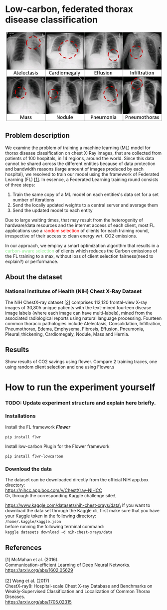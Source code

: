 # Low-carbon, federated thorax disease classification
![Example patient x-ray images and their identified thorax diseases](./resources/xray_examples.png)
## Problem description
We examine the problem of training a machine learning (ML) model for thorax disease classification on chest X-Ray images, that are collected from patients of 100 hospitals, in 14 regions, around the world.
Since this data cannot be shared across the different entities because of data protection and bandwidth reasons (large amount of images produced by each hospital), we resolved to train our model using the framework of Federated Learning (FL) [[1]](#1). In essence, a Federated Learning training round consists of three steps:
1. Train the same copy of a ML model on each entities's data set for a set number of iterations
2. Send the locally updated weights to a central server and average them
3. Send the updated model to each entity

Due to large waiting times, that may result from the heterogenity of hardware/data resources and the internet access of each client, most FL applications use a <span style="color:red">random selection</span> of clients for each training round, irrespective of their access to clean energy wrt. CO2 emissions.

In our approach, we employ a smart optimization algorithm that results in a <span style="color:lightgreen">carbon-aware selection</span> of clients which reduces the Carbon emissions of the FL training to a max, without loss of client selection fairness(need to explain?) or performance.

## About the dataset
### National Institutes of Health (NIH) Chest X-Ray Dataset
The NIH ChestX-ray dataset [[2]](#2) comprises 112,120 frontal-view X-ray images of 30,805 unique patients with the text-mined fourteen disease image labels (where each image can have multi-labels), mined from the associated radiological reports using natural language processing. Fourteen common thoracic pathologies include Atelectasis, Consolidation, Infiltration, Pneumothorax, Edema, Emphysema, Fibrosis, Effusion, Pneumonia, Pleural_thickening, Cardiomegaly, Nodule, Mass and Hernia.
## Results
Show results of CO2 savings using flower. Compare 2 training traces, one using random client selection and one using Flower.s
# How to run the experiment yourself
### TODO: Update experiment structure and explain here briefly.
### Installations
Install the FL framework ***Flower***

`pip install flwr`

Install low-carbon Plugin for the Flower framework

`pip install flwr-lowcarbon`

### Download the data
The dataset can be downloaded directly from the official NIH app.box directory:\
https://nihcc.app.box.com/v/ChestXray-NIHCC
\
Or, through the corresponding Kaggle challenge site:\

https://www.kaggle.com/datasets/nih-chest-xrays/data\
If you want to download the data set through the Kaggle cli, first make sure that you have your Kaggle token in the following directory:\
```/home/.kaggle/kaggle.json```\
before running the following terminal command:\
```kaggle datasets download -d nih-chest-xrays/data```

## References
<a id="1">[1]</a> 
McMahan et al. (2016).\
Communication-efficient Learning of Deep Neural Networks.\
https://arxiv.org/abs/1602.05629
\
\
<a id="2">[2]</a> 
Wang et al. (2017)\
ChestX-ray8: Hospital-scale Chest X-ray Database and Benchmarks on Weakly-Supervised Classification and Localization of Common Thorax Diseases.\
https://arxiv.org/abs/1705.02315